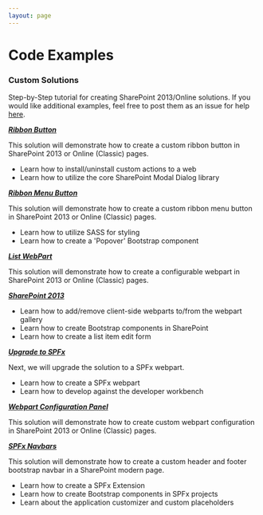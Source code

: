 ```yaml
---
layout: page
---
```

# Code Examples

### Custom Solutions

Step-by-Step tutorial for creating SharePoint 2013/Online solutions. If you would like additional examples, feel free to post them as an issue for help [here](https://github.com/gunjandatta/sprest/issues).

**_[Ribbon Button](https://github.com/gunjandatta/sp-ribbonbtn/wiki)_**

This solution will demonstrate how to create a custom ribbon button in SharePoint 2013 or Online (Classic) pages.

* Learn how to install/uninstall custom actions to a web
* Learn how to utilize the core SharePoint Modal Dialog library

**_[Ribbon Menu Button](https://github.com/gunjandatta/sp-ribbonMenu/wiki)_**

This solution will demonstrate how to create a custom ribbon menu button in SharePoint 2013 or Online (Classic) pages.

* Learn how to utilize SASS for styling
* Learn how to create a 'Popover' Bootstrap component

**_[List WebPart](https://github.com/gunjandatta/sp-listwebpart/wiki)_**

This solution will demonstrate how to create a configurable webpart in SharePoint 2013 or Online (Classic) pages. 

**_[SharePoint 2013](https://github.com/gunjandatta/sp-listwebpart/wiki)_**

* Learn how to add/remove client-side webparts to/from the webpart gallery
* Learn how to create Bootstrap components in SharePoint
* Learn how to create a list item edit form

**_[Upgrade to SPFx](https://github.com/gunjandatta/sp-listwebpart/wiki/Step-9)_**

Next, we will upgrade the solution to a SPFx webpart.

* Learn how to create a SPFx webpart
* Learn how to develop against the developer workbench

**_[Webpart Configuration Panel](https://github.com/gunjandatta/sp-wp-editform/wiki)_**

This solution will demonstrate how to create custom webpart configuration in SharePoint 2013 or Online (Classic) pages.

**_[SPFx Navbars](https://github.com/gunjandatta/spfx-navbar/wiki)_**

This solution will demonstrate how to create a custom header and footer bootstrap navbar in a SharePoint modern page.

* Learn how to create a SPFx Extension
* Learn how to create Bootstrap components in SPFx projects
* Learn about the application customizer and custom placeholders